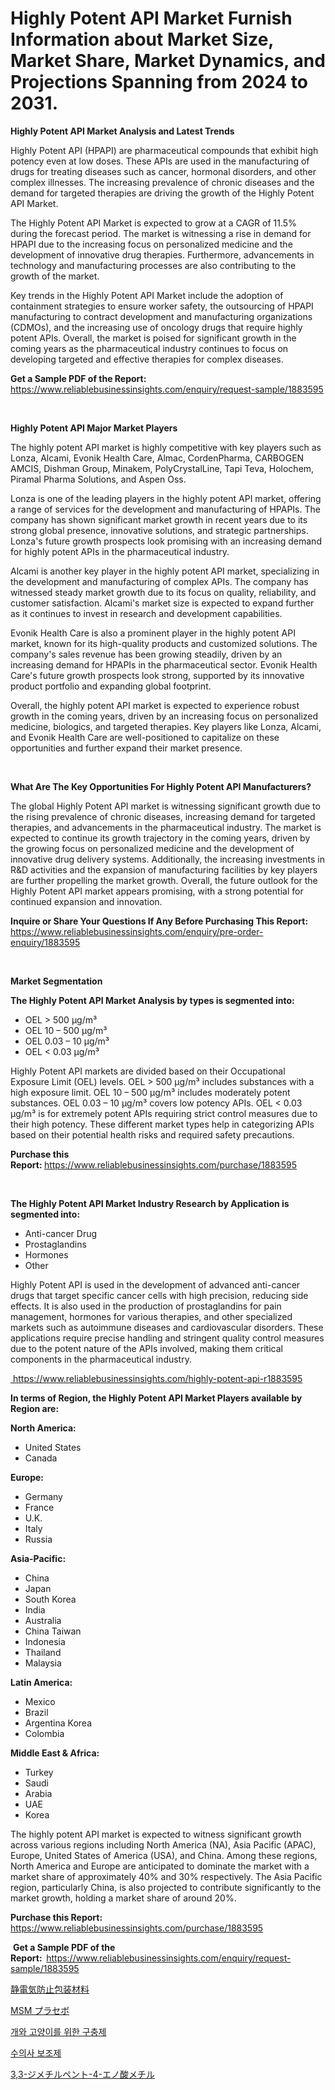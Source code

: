 <p><h1>Highly Potent API Market Furnish Information about Market Size, Market Share, Market Dynamics, and Projections Spanning from 2024 to 2031.</h1></p><p><strong>Highly Potent API Market Analysis and Latest Trends</strong></p>
<p><p>Highly Potent API (HPAPI) are pharmaceutical compounds that exhibit high potency even at low doses. These APIs are used in the manufacturing of drugs for treating diseases such as cancer, hormonal disorders, and other complex illnesses. The increasing prevalence of chronic diseases and the demand for targeted therapies are driving the growth of the Highly Potent API Market.</p><p>The Highly Potent API Market is expected to grow at a CAGR of 11.5% during the forecast period. The market is witnessing a rise in demand for HPAPI due to the increasing focus on personalized medicine and the development of innovative drug therapies. Furthermore, advancements in technology and manufacturing processes are also contributing to the growth of the market.</p><p>Key trends in the Highly Potent API Market include the adoption of containment strategies to ensure worker safety, the outsourcing of HPAPI manufacturing to contract development and manufacturing organizations (CDMOs), and the increasing use of oncology drugs that require highly potent APIs. Overall, the market is poised for significant growth in the coming years as the pharmaceutical industry continues to focus on developing targeted and effective therapies for complex diseases.</p></p>
<p><strong>Get a Sample PDF of the Report:&nbsp;</strong> <a href="https://www.reliablebusinessinsights.com/enquiry/request-sample/1883595">https://www.reliablebusinessinsights.com/enquiry/request-sample/1883595</a></p>
<p>&nbsp;</p>
<p><strong>Highly Potent API Major Market Players</strong></p>
<p><p>The highly potent API market is highly competitive with key players such as Lonza, Alcami, Evonik Health Care, Almac, CordenPharma, CARBOGEN AMCIS, Dishman Group, Minakem, PolyCrystalLine, Tapi Teva, Holochem, Piramal Pharma Solutions, and Aspen Oss. </p><p>Lonza is one of the leading players in the highly potent API market, offering a range of services for the development and manufacturing of HPAPIs. The company has shown significant market growth in recent years due to its strong global presence, innovative solutions, and strategic partnerships. Lonza's future growth prospects look promising with an increasing demand for highly potent APIs in the pharmaceutical industry.</p><p>Alcami is another key player in the highly potent API market, specializing in the development and manufacturing of complex APIs. The company has witnessed steady market growth due to its focus on quality, reliability, and customer satisfaction. Alcami's market size is expected to expand further as it continues to invest in research and development capabilities.</p><p>Evonik Health Care is also a prominent player in the highly potent API market, known for its high-quality products and customized solutions. The company's sales revenue has been growing steadily, driven by an increasing demand for HPAPIs in the pharmaceutical sector. Evonik Health Care's future growth prospects look strong, supported by its innovative product portfolio and expanding global footprint.</p><p>Overall, the highly potent API market is expected to experience robust growth in the coming years, driven by an increasing focus on personalized medicine, biologics, and targeted therapies. Key players like Lonza, Alcami, and Evonik Health Care are well-positioned to capitalize on these opportunities and further expand their market presence.</p></p>
<p>&nbsp;</p>
<p><strong>What Are The Key Opportunities For Highly Potent API Manufacturers?</strong></p>
<p><p>The global Highly Potent API market is witnessing significant growth due to the rising prevalence of chronic diseases, increasing demand for targeted therapies, and advancements in the pharmaceutical industry. The market is expected to continue its growth trajectory in the coming years, driven by the growing focus on personalized medicine and the development of innovative drug delivery systems. Additionally, the increasing investments in R&D activities and the expansion of manufacturing facilities by key players are further propelling the market growth. Overall, the future outlook for the Highly Potent API market appears promising, with a strong potential for continued expansion and innovation.</p></p>
<p><strong>Inquire or Share Your Questions If Any Before Purchasing This Report:</strong> <a href="https://www.reliablebusinessinsights.com/enquiry/pre-order-enquiry/1883595">https://www.reliablebusinessinsights.com/enquiry/pre-order-enquiry/1883595</a></p>
<p>&nbsp;</p>
<p><strong>Market Segmentation</strong></p>
<p><strong>The Highly Potent API Market Analysis by types is segmented into:</strong></p>
<p><ul><li>OEL > 500 µg/m³</li><li>OEL 10 – 500 µg/m³</li><li>OEL 0.03 – 10 µg/m³</li><li>OEL < 0.03 µg/m³</li></ul></p>
<p><p>Highly Potent API markets are divided based on their Occupational Exposure Limit (OEL) levels. OEL > 500 µg/m³ includes substances with a high exposure limit. OEL 10 – 500 µg/m³ includes moderately potent substances. OEL 0.03 – 10 µg/m³ covers low potency APIs. OEL < 0.03 µg/m³ is for extremely potent APIs requiring strict control measures due to their high potency. These different market types help in categorizing APIs based on their potential health risks and required safety precautions.</p></p>
<p><strong>Purchase this Report:&nbsp;</strong><a href="https://www.reliablebusinessinsights.com/purchase/1883595">https://www.reliablebusinessinsights.com/purchase/1883595</a></p>
<p>&nbsp;</p>
<p><strong>The Highly Potent API Market Industry Research by Application is segmented into:</strong></p>
<p><ul><li>Anti-cancer Drug</li><li>Prostaglandins</li><li>Hormones</li><li>Other</li></ul></p>
<p><p>Highly Potent API is used in the development of advanced anti-cancer drugs that target specific cancer cells with high precision, reducing side effects. It is also used in the production of prostaglandins for pain management, hormones for various therapies, and other specialized markets such as autoimmune diseases and cardiovascular disorders. These applications require precise handling and stringent quality control measures due to the potent nature of the APIs involved, making them critical components in the pharmaceutical industry.</p></p>
<p><a href="https://www.reliablebusinessinsights.com/highly-potent-api-r1883595">&nbsp;https://www.reliablebusinessinsights.com/highly-potent-api-r1883595</a></p>
<p><strong>In terms of Region, the Highly Potent API Market Players available by Region are:</strong></p>
<p>
    <p> <strong> North America: </strong>
        <ul>
            <li>United States</li>
            <li>Canada</li>
        </ul>
        </p> 
    <p> <strong> Europe: </strong>
        <ul>
            <li>Germany</li>
            <li>France</li>
            <li>U.K.</li>
            <li>Italy</li>
            <li>Russia</li>
        </ul>
        </p> 
    <p> <strong> Asia-Pacific: </strong>
        <ul>
            <li>China</li>
            <li>Japan</li>
            <li>South Korea</li>
            <li>India</li>
            <li>Australia</li>
            <li>China Taiwan</li>
            <li>Indonesia</li>
            <li>Thailand</li>
            <li>Malaysia</li>
        </ul>
        </p> 
    <p> <strong> Latin America: </strong>
        <ul>
            <li>Mexico</li>
            <li>Brazil</li>
            <li>Argentina Korea</li>
            <li>Colombia</li>
        </ul>
        </p> 
    <p> <strong> Middle East & Africa: </strong>
        <ul>
            <li>Turkey</li>
            <li>Saudi</li>
            <li>Arabia</li>
            <li>UAE</li>
            <li>Korea</li>
        </ul>
    </p>
    </p>
<p><p>The highly potent API market is expected to witness significant growth across various regions including North America (NA), Asia Pacific (APAC), Europe, United States of America (USA), and China. Among these regions, North America and Europe are anticipated to dominate the market with a market share of approximately 40% and 30% respectively. The Asia Pacific region, particularly China, is also projected to contribute significantly to the market growth, holding a market share of around 20%.</p></p>
<p><strong>Purchase this Report: </strong><a href="https://www.reliablebusinessinsights.com/purchase/1883595">https://www.reliablebusinessinsights.com/purchase/1883595</a></p>
<p>&nbsp;<strong>Get a Sample PDF of the Report:&nbsp;&nbsp;</strong><a href="https://www.reliablebusinessinsights.com/enquiry/request-sample/1883595">https://www.reliablebusinessinsights.com/enquiry/request-sample/1883595</a></p>
<p><strong></strong></p>
<p><p><a href="https://github.com/joaejkdzgyljvo6/Market-Research-Report-List-2/blob/main/1169819135060.md">静電気防止包装材料</a></p><p><a href="https://medium.com/@peterpatel626/msm%E3%83%97%E3%83%A9%E3%82%BB%E3%83%9C%E5%B8%82%E5%A0%B4-2024%E5%B9%B4%E3%81%8B%E3%82%892031%E5%B9%B4%E3%81%BE%E3%81%A7%E3%81%AE%E6%A5%AD%E7%95%8C%E5%8B%95%E5%90%91%E3%81%A8%E4%BA%88%E6%B8%AC-021aa80d05e2">MSM プラセボ</a></p><p><a href="https://medium.com/@lizaheller2023/%EA%B8%80%EB%A1%9C%EB%B2%8C-%EA%B0%9C%EC%99%80-%EA%B3%A0%EC%96%91%EC%9D%B4%EC%9A%A9-%ED%95%AD%EA%B8%B0%EC%83%9D%EC%B6%A9%EC%A0%9C-%EC%8B%9C%EC%9E%A5-%EA%B7%9C%EB%AA%A8%EB%8A%94-%EC%82%B0%EC%97%85-%EC%A0%84%EB%A7%9D%EC%97%90-%EB%94%B0%EB%A5%B4%EB%A9%B4-2024%EB%85%84%EB%B6%80%ED%84%B0-2031%EB%85%84%EA%B9%8C%EC%A7%80-%EC%95%BD-%EC%9D%98-cagr%EC%9D%84-%EA%B2%BD%ED%97%98%ED%95%A0-%EA%B2%83%EC%9C%BC%EB%A1%9C-%EC%98%88%EC%83%81%EB%90%A9%EB%8B%88%EB%8B%A4-8150360510ac">개와 고양이를 위한 구충제</a></p><p><a href="https://medium.com/@lizaheller2023/%EC%88%98%EC%9D%98%EC%82%AC-%EB%B3%B4%EC%B6%A9%EC%A0%9C-%EC%8B%9C%EC%9E%A5-2024%EB%85%84%EB%B6%80%ED%84%B0-2031%EB%85%84%EA%B9%8C%EC%A7%80%EC%9D%98-%EC%97%85%EA%B3%84-%EB%8F%99%ED%96%A5-%EB%B0%8F-%EC%98%88%EC%B8%A1-28907ead618f">수의사 보조제</a></p><p><a href="https://medium.com/@peterpatel626/%E3%83%A1%E3%83%81%E3%83%AB3-3-%E3%82%B8%E3%83%A1%E3%83%81%E3%83%AB%E3%83%9A%E3%83%B3%E3%83%88-4-%E3%82%A8%E3%83%8E%E3%82%A8%E3%83%BC%E3%83%88%E3%81%AE%E5%B8%82%E5%A0%B4%E3%82%B7%E3%82%A7%E3%82%A2-%E3%82%B5%E3%82%A4%E3%82%BA-%E3%83%88%E3%83%AC%E3%83%B3%E3%83%89-%E7%94%A3%E6%A5%AD%E5%88%86%E6%9E%90%E3%83%AC%E3%83%9D%E3%83%BC%E3%83%88-%E3%82%A2%E3%83%97%E3%83%AA%E3%82%B1%E3%83%BC%E3%82%B7%E3%83%A7%E3%83%B3%E5%88%A5-%E8%A1%9B%E7%94%9F%E7%94%A3%E6%A5%AD-%E8%BE%B2%E6%A5%AD-%E3%81%9D%E3%81%AE%E4%BB%96-%E3%82%BF%E3%82%A4%E3%83%97%E5%88%A5-98-%E4%BB%A5%E4%B8%8A-90-98-90-%E6%9C%AA%E6%BA%80-%E3%81%8A%E3%82%88%E3%81%B32-53e5985fd07b">3,3-ジメチルペント-4-エノ酸メチル</a></p></p>